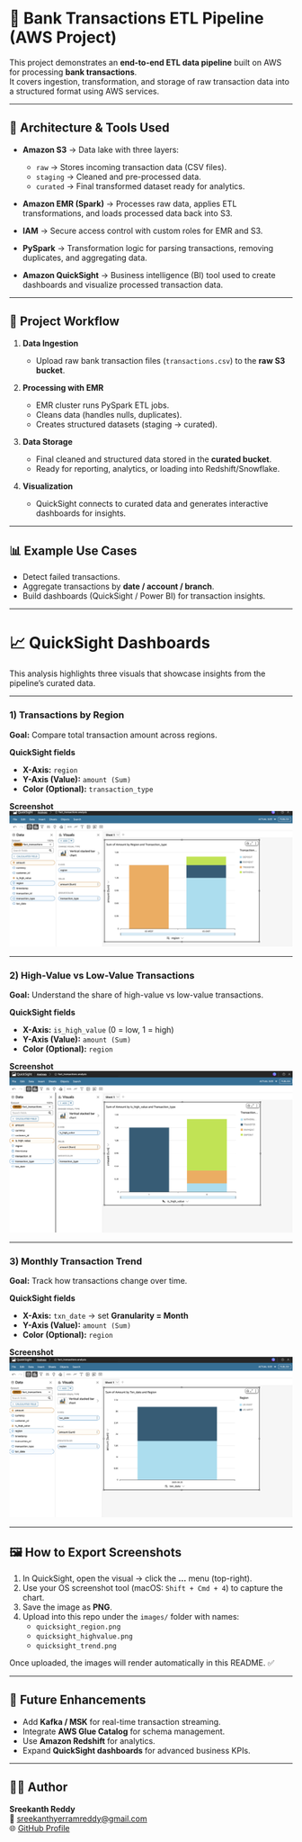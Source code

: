# 🏦 Bank Transactions ETL Pipeline (AWS Project)

This project demonstrates an **end-to-end ETL data pipeline** built on AWS for processing **bank transactions**.  
It covers ingestion, transformation, and storage of raw transaction data into a structured format using AWS services.

---

## 🔧 Architecture & Tools Used

- **Amazon S3** → Data lake with three layers:
  - `raw` → Stores incoming transaction data (CSV files).
  - `staging` → Cleaned and pre-processed data.
  - `curated` → Final transformed dataset ready for analytics.

- **Amazon EMR (Spark)** → Processes raw data, applies ETL transformations, and loads processed data back into S3.

- **IAM** → Secure access control with custom roles for EMR and S3.

- **PySpark** → Transformation logic for parsing transactions, removing duplicates, and aggregating data.

- **Amazon QuickSight** → Business intelligence (BI) tool used to create dashboards and visualize processed transaction data.

---

## 📂 Project Workflow

1. **Data Ingestion**  
   - Upload raw bank transaction files (`transactions.csv`) to the **raw S3 bucket**.  

2. **Processing with EMR**  
   - EMR cluster runs PySpark ETL jobs.  
   - Cleans data (handles nulls, duplicates).  
   - Creates structured datasets (staging → curated).  

3. **Data Storage**  
   - Final cleaned and structured data stored in the **curated bucket**.  
   - Ready for reporting, analytics, or loading into Redshift/Snowflake.

4. **Visualization**  
   - QuickSight connects to curated data and generates interactive dashboards for insights.

---

## 📊 Example Use Cases

- Detect failed transactions.  
- Aggregate transactions by **date / account / branch**.  
- Build dashboards (QuickSight / Power BI) for transaction insights.  

---

# 📈 QuickSight Dashboards

This analysis highlights three visuals that showcase insights from the pipeline’s curated data.

---

### 1) Transactions by Region

**Goal:** Compare total transaction amount across regions.

**QuickSight fields**
- **X-Axis:** `region`
- **Y-Axis (Value):** `amount (Sum)`
- **Color (Optional):** `transaction_type`

**Screenshot**
![Transactions by Region](images/quicksight_region.png)

---

### 2) High-Value vs Low-Value Transactions

**Goal:** Understand the share of high-value vs low-value transactions.

**QuickSight fields**
- **X-Axis:** `is_high_value` (0 = low, 1 = high)
- **Y-Axis (Value):** `amount (Sum)`
- **Color (Optional):** `region`

**Screenshot**
![High Value vs Low Value](images/quicksight_highvalue.png)

---

### 3) Monthly Transaction Trend

**Goal:** Track how transactions change over time.

**QuickSight fields**
- **X-Axis:** `txn_date` → set **Granularity = Month**
- **Y-Axis (Value):** `amount (Sum)`
- **Color (Optional):** `region`

**Screenshot**
![Monthly Trend](images/quicksight_trend.png)

---

## 🖼️ How to Export Screenshots

1. In QuickSight, open the visual → click the **…** menu (top-right).  
2. Use your OS screenshot tool (macOS: `Shift + Cmd + 4`) to capture the chart.  
3. Save the image as **PNG**.  
4. Upload into this repo under the `images/` folder with names:  
   - `quicksight_region.png`  
   - `quicksight_highvalue.png`  
   - `quicksight_trend.png`

Once uploaded, the images will render automatically in this README. ✅

---

## 🚀 Future Enhancements

- Add **Kafka / MSK** for real-time transaction streaming.  
- Integrate **AWS Glue Catalog** for schema management.  
- Use **Amazon Redshift** for analytics.  
- Expand **QuickSight dashboards** for advanced business KPIs.  

---

## 👨‍💻 Author

**Sreekanth Reddy**  
📧 sreekanthyerramreddy@gmail.com  
🌐 [GitHub Profile](https://github.com/sreekanthreddy32)
